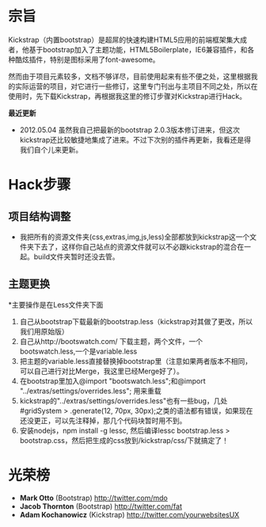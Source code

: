 宗旨
========

Kickstrap（内置bootstrap）是超屌的快速构建HTML5应用的前端框架集大成者，他基于bootstrap加入了主题功能，HTML5Boilerplate，IE6兼容插件，和各种酷炫插件，特别是图标采用了font-awesome。

然而由于项目元素较多，文档不够详尽，目前使用起来有些不便之处，这里根据我的实际运营的项目，对它进行一些修订，这里专门刊出与主项目不同之处，所以在使用时，先下载Kickstrap，再根据我这里的修订步骤对Kickstrap进行Hack。

**最近更新**

+ 2012.05.04 虽然我自己把最新的bootstrap 2.0.3版本修订进来，但这次kickstrap还比较敏捷地集成了进来。不过下次别的插件再更新，我看还是得我们自个儿来更新。

Hack步骤
===========

项目结构调整
-------------

+ 我把所有的资源文件夹(css,extras,img,js,less)全部都放到kickstrap这一个文件夹下去了，这样你自己站点的资源文件就可以不必跟kickstrap的混合在一起。build文件夹暂时还没去管。

主题更换
----------

*主要操作是在Less文件夹下面

1. 自己从bootstrap下载最新的bootstrap.less（kickstrap对其做了更改，所以我们用原始版）
2. 自己从http://bootswatch.com/ 下载主题，两个文件，一个bootswatch.less,一个是variable.less
3. 把主题的variable.less直接替换掉bootstrap里（注意如果两者版本不相同，可以自己进行对比Merge，我这里已经Merge好了）。
4. 在bootstrap里加入@import "bootswatch.less";和@import "../extras/settings/overrides.less"; 用来重载
5. kickstrap的"../extras/settings/overrides.less"也有一些bug，几处#gridSystem > .generate(12, 70px, 30px);之类的语法都有错误，如果现在还没更正，可以先注释掉，那几个代码块暂时用不到。
6. 安装nodejs，npm install -g lessc, 然后编译lessc bootstrap.less > bootstrap.css，然后把生成的css放到/kickstrap/css/下就搞定了！


光荣榜
========
+ **Mark Otto** (Bootstrap) http://twitter.com/mdo
+ **Jacob Thornton** (Bootstrap) http://twitter.com/fat
+ **Adam Kochanowicz** (Kickstrap) http://twitter.com/yourwebsitesUX

